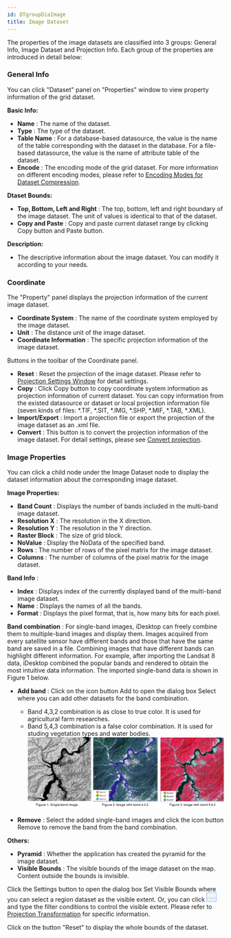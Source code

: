 ```yaml
---
id: DTgroupDiaImage
title: Image Dataset  
---  
```

The properties of the image datasets are classified into 3 groups: General Info, Image Dataset and Projection Info. Each group of the properties are introduced in detail below:

### General Info

You can click "Dataset" panel on "Properties" window to view property information of the grid dataset.

**Basic Info:**

  * **Name** : The name of the dataset.
  * **Type** : The type of the dataset.
  * **Table Name** : For a database-based datasource, the value is the name of the table corresponding with the dataset in the database. For a file-based datasource, the value is the name of attribute table of the dataset.
  * **Encode** : The encoding mode of the grid dataset. For more information on different encoding modes, please refer to [Encoding Modes for Dataset Compression](EncodeType).

**Dtaset Bounds:**

  * **Top, Bottom, Left and Right** : The top, bottom, left and right boundary of the image dataset. The unit of values is identical to that of the dataset.
  * **Copy and Paste** : Copy and paste current dataset range by clicking Copy button and Paste button.

**Description:**

  * The descriptive information about the image dataset. You can modify it according to your needs.

### Coordinate

The "Property" panel displays the projection information of the current image dataset.

  * **Coordinate System** : The name of the coordinate system employed by the image dataset.
  * **Unit** : The distance unit of the image dataset.
  * **Coordinate Information** : The specific projection information of the image dataset.

Buttons in the toolbar of the Coordinate panel.

  * **Reset** : Reset the projection of the image dataset. Please refer to [Projection Settings Window](../Projection/PrjCoordSysSettingWin) for detail settings.
  * **Copy** : Click Copy button to copy coordinate system information as projection information of current dataset. You can copy information from the existed datasource or dataset or local projection information file (seven kinds of files: *.TIF, *.SIT, *.IMG, *.SHP, *.MIF, *.TAB, *.XML). 
  * **Import/Export** : Import a projection file or export the projection of the image dataset as an .xml file.
  * **Convert** : This button is to convert the projection information of the image dataset. For detail settings, please see [Convert projection](../projection/ConvertPrjCoordSys). 

### Image Properties

You can click a child node under the Image Dataset node to display the dataset information about the corresponding image dataset.

**Image Properties:**

  * **Band Count** : Displays the number of bands included in the multi-band image dataset. 
  * **Resolution X** : The resolution in the X direction.
  * **Resolution Y** : The resolution in the Y direction.
  * **Raster Block** : The size of grid block.
  * **NoValue** : Display the NoData of the specified band. 
  * **Rows** : The number of rows of the pixel matrix for the image dataset.
  * **Columns** : The number of columns of the pixel matrix for the image dataset.

**Band Info** :

  * **Index** : Displays index of the currently displayed band of the multi-band image dataset. 
  * **Name** : Displays the names of all the bands. 
  * **Format** : Displays the pixel format, that is, how many bits for each pixel. 

**Band combination** : For single-band images, iDesktop can freely combine
them to multiple-band images and display them. Images acquired from every
satellite sensor have different bands and those that have the same band are
saved in a file. Combining images that have different bands can highlight
different information. For example, after importing the Landsat 8 data,
iDesktop combined the popular bands and rendered to obtain the most intuitive
data information. The imported single-band data is shown in Figure 1 below.

  * **Add band** : Click on the icon button Add to open the dialog box Select where you can add other datasets for the band combination.
    * Band 4,3,2 combination is as close to true color. It is used for agricultural farm researches.
    * Band 5,4,3 combination is a false color combination. It is used for studing vegetation types and water bodies.
![](img/CompositeBands.png)  
 
  * **Remove** : Select the added single-band images and click the icon button Remove to remove the band from the band combination. 

**Others:**

  * **Pyramid** : Whether the application has created the pyramid for the image dataset.
  * **Visible Bounds** : The visible bounds of the image dataset on the map. Content outside the bounds is invisible. 

Click the Settings button to open the dialog box Set Visible Bounds where you
can select a region dataset as the visible extent. Or, you can click
![](img/button1.png) and type the filter conditions to control the visible
extent. Please refer to [Projection
Transformation](../Projection/ConvertPrjCoordSys) for specific
information.

Click on the button "Reset" to display the whole bounds of the dataset.


